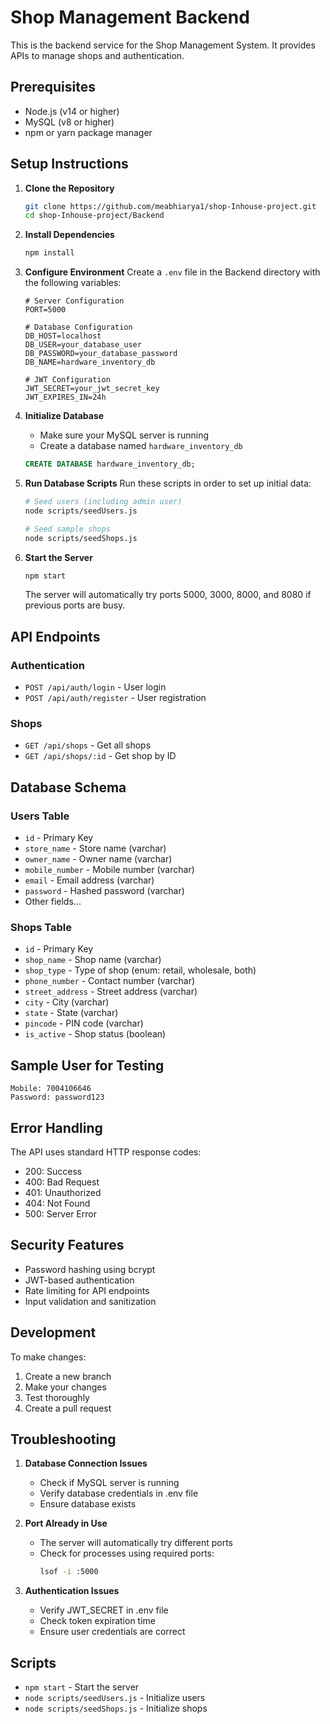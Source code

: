 # Shop Management Backend

This is the backend service for the Shop Management System. It provides APIs to manage shops and authentication.

## Prerequisites

- Node.js (v14 or higher)
- MySQL (v8 or higher)
- npm or yarn package manager

## Setup Instructions

1. **Clone the Repository**
   ```bash
   git clone https://github.com/meabhiarya1/shop-Inhouse-project.git
   cd shop-Inhouse-project/Backend
   ```

2. **Install Dependencies**
   ```bash
   npm install
   ```

3. **Configure Environment**
   Create a `.env` file in the Backend directory with the following variables:
   ```env
   # Server Configuration
   PORT=5000

   # Database Configuration
   DB_HOST=localhost
   DB_USER=your_database_user
   DB_PASSWORD=your_database_password
   DB_NAME=hardware_inventory_db

   # JWT Configuration
   JWT_SECRET=your_jwt_secret_key
   JWT_EXPIRES_IN=24h
   ```

4. **Initialize Database**
   - Make sure your MySQL server is running
   - Create a database named `hardware_inventory_db`
   ```sql
   CREATE DATABASE hardware_inventory_db;
   ```

5. **Run Database Scripts**
   Run these scripts in order to set up initial data:
   ```bash
   # Seed users (including admin user)
   node scripts/seedUsers.js

   # Seed sample shops
   node scripts/seedShops.js
   ```

6. **Start the Server**
   ```bash
   npm start
   ```
   The server will automatically try ports 5000, 3000, 8000, and 8080 if previous ports are busy.

## API Endpoints

### Authentication
- `POST /api/auth/login` - User login
- `POST /api/auth/register` - User registration

### Shops
- `GET /api/shops` - Get all shops
- `GET /api/shops/:id` - Get shop by ID

## Database Schema

### Users Table
- `id` - Primary Key
- `store_name` - Store name (varchar)
- `owner_name` - Owner name (varchar)
- `mobile_number` - Mobile number (varchar)
- `email` - Email address (varchar)
- `password` - Hashed password (varchar)
- Other fields...

### Shops Table
- `id` - Primary Key
- `shop_name` - Shop name (varchar)
- `shop_type` - Type of shop (enum: retail, wholesale, both)
- `phone_number` - Contact number (varchar)
- `street_address` - Street address (varchar)
- `city` - City (varchar)
- `state` - State (varchar)
- `pincode` - PIN code (varchar)
- `is_active` - Shop status (boolean)

## Sample User for Testing
```
Mobile: 7004106646
Password: password123
```

## Error Handling
The API uses standard HTTP response codes:
- 200: Success
- 400: Bad Request
- 401: Unauthorized
- 404: Not Found
- 500: Server Error

## Security Features
- Password hashing using bcrypt
- JWT-based authentication
- Rate limiting for API endpoints
- Input validation and sanitization

## Development

To make changes:
1. Create a new branch
2. Make your changes
3. Test thoroughly
4. Create a pull request

## Troubleshooting

1. **Database Connection Issues**
   - Check if MySQL server is running
   - Verify database credentials in .env file
   - Ensure database exists

2. **Port Already in Use**
   - The server will automatically try different ports
   - Check for processes using required ports:
     ```bash
     lsof -i :5000
     ```

3. **Authentication Issues**
   - Verify JWT_SECRET in .env file
   - Check token expiration time
   - Ensure user credentials are correct

## Scripts

- `npm start` - Start the server
- `node scripts/seedUsers.js` - Initialize users
- `node scripts/seedShops.js` - Initialize shops
